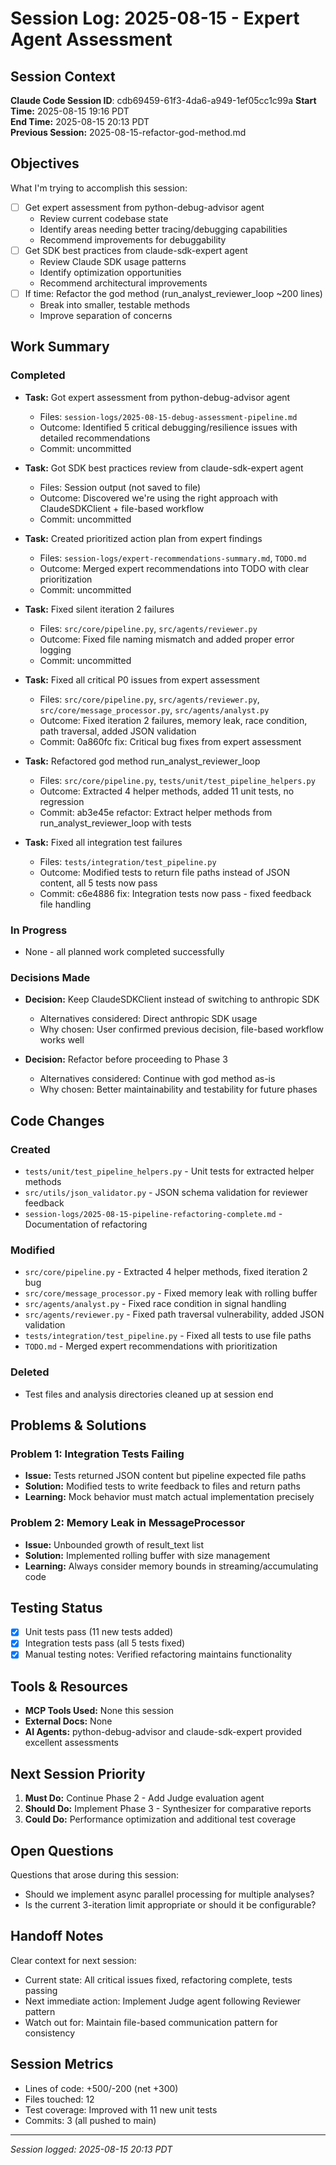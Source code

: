 # Session Log: 2025-08-15 - Expert Agent Assessment

## Session Context

**Claude Code Session ID**: cdb69459-61f3-4da6-a949-1ef05cc1c99a
**Start Time:** 2025-08-15 19:16 PDT  
**End Time:** 2025-08-15 20:13 PDT  
**Previous Session:** 2025-08-15-refactor-god-method.md  

## Objectives

What I'm trying to accomplish this session:

- [ ] Get expert assessment from python-debug-advisor agent
  - Review current codebase state  
  - Identify areas needing better tracing/debugging capabilities
  - Recommend improvements for debuggability
- [ ] Get SDK best practices from claude-sdk-expert agent
  - Review Claude SDK usage patterns
  - Identify optimization opportunities
  - Recommend architectural improvements
- [ ] If time: Refactor the god method (run_analyst_reviewer_loop ~200 lines)
  - Break into smaller, testable methods
  - Improve separation of concerns

## Work Summary

### Completed

- **Task:** Got expert assessment from python-debug-advisor agent
  - Files: `session-logs/2025-08-15-debug-assessment-pipeline.md`
  - Outcome: Identified 5 critical debugging/resilience issues with detailed recommendations
  - Commit: uncommitted

- **Task:** Got SDK best practices review from claude-sdk-expert agent  
  - Files: Session output (not saved to file)
  - Outcome: Discovered we're using the right approach with ClaudeSDKClient + file-based workflow
  - Commit: uncommitted

- **Task:** Created prioritized action plan from expert findings
  - Files: `session-logs/expert-recommendations-summary.md`, `TODO.md`
  - Outcome: Merged expert recommendations into TODO with clear prioritization
  - Commit: uncommitted

- **Task:** Fixed silent iteration 2 failures
  - Files: `src/core/pipeline.py`, `src/agents/reviewer.py`
  - Outcome: Fixed file naming mismatch and added proper error logging
  - Commit: uncommitted

- **Task:** Fixed all critical P0 issues from expert assessment
  - Files: `src/core/pipeline.py`, `src/agents/reviewer.py`, `src/core/message_processor.py`, `src/agents/analyst.py`
  - Outcome: Fixed iteration 2 failures, memory leak, race condition, path traversal, added JSON validation
  - Commit: 0a860fc fix: Critical bug fixes from expert assessment

- **Task:** Refactored god method run_analyst_reviewer_loop
  - Files: `src/core/pipeline.py`, `tests/unit/test_pipeline_helpers.py`
  - Outcome: Extracted 4 helper methods, added 11 unit tests, no regression
  - Commit: ab3e45e refactor: Extract helper methods from run_analyst_reviewer_loop with tests

- **Task:** Fixed all integration test failures
  - Files: `tests/integration/test_pipeline.py`
  - Outcome: Modified tests to return file paths instead of JSON content, all 5 tests now pass
  - Commit: c6e4886 fix: Integration tests now pass - fixed feedback file handling

### In Progress

- None - all planned work completed successfully

### Decisions Made

- **Decision:** Keep ClaudeSDKClient instead of switching to anthropic SDK
  - Alternatives considered: Direct anthropic SDK usage
  - Why chosen: User confirmed previous decision, file-based workflow works well

- **Decision:** Refactor before proceeding to Phase 3
  - Alternatives considered: Continue with god method as-is
  - Why chosen: Better maintainability and testability for future phases

## Code Changes

### Created

- `tests/unit/test_pipeline_helpers.py` - Unit tests for extracted helper methods
- `src/utils/json_validator.py` - JSON schema validation for reviewer feedback
- `session-logs/2025-08-15-pipeline-refactoring-complete.md` - Documentation of refactoring

### Modified

- `src/core/pipeline.py` - Extracted 4 helper methods, fixed iteration 2 bug
- `src/core/message_processor.py` - Fixed memory leak with rolling buffer
- `src/agents/analyst.py` - Fixed race condition in signal handling
- `src/agents/reviewer.py` - Fixed path traversal vulnerability, added JSON validation
- `tests/integration/test_pipeline.py` - Fixed all tests to use file paths
- `TODO.md` - Merged expert recommendations with prioritization

### Deleted

- Test files and analysis directories cleaned up at session end

## Problems & Solutions

### Problem 1: Integration Tests Failing

- **Issue:** Tests returned JSON content but pipeline expected file paths
- **Solution:** Modified tests to write feedback to files and return paths
- **Learning:** Mock behavior must match actual implementation precisely

### Problem 2: Memory Leak in MessageProcessor

- **Issue:** Unbounded growth of result_text list
- **Solution:** Implemented rolling buffer with size management
- **Learning:** Always consider memory bounds in streaming/accumulating code

## Testing Status

- [x] Unit tests pass (11 new tests added)
- [x] Integration tests pass (all 5 tests fixed)
- [x] Manual testing notes: Verified refactoring maintains functionality

## Tools & Resources

- **MCP Tools Used:** None this session
- **External Docs:** None
- **AI Agents:** python-debug-advisor and claude-sdk-expert provided excellent assessments

## Next Session Priority

1. **Must Do:** Continue Phase 2 - Add Judge evaluation agent
2. **Should Do:** Implement Phase 3 - Synthesizer for comparative reports
3. **Could Do:** Performance optimization and additional test coverage

## Open Questions

Questions that arose during this session:

- Should we implement async parallel processing for multiple analyses?
- Is the current 3-iteration limit appropriate or should it be configurable?

## Handoff Notes

Clear context for next session:

- Current state: All critical issues fixed, refactoring complete, tests passing
- Next immediate action: Implement Judge agent following Reviewer pattern
- Watch out for: Maintain file-based communication pattern for consistency

## Session Metrics

- Lines of code: +500/-200 (net +300)
- Files touched: 12
- Test coverage: Improved with 11 new unit tests
- Commits: 3 (all pushed to main)

---

*Session logged: 2025-08-15 20:13 PDT*
